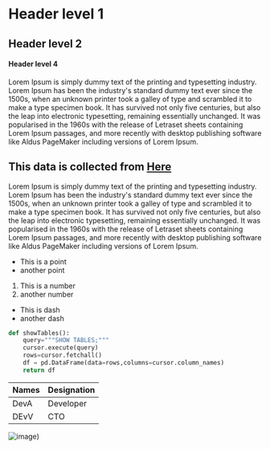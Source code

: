 # Header level 1
## Header level 2
#### Header level 4

Lorem Ipsum is simply dummy text of the printing and typesetting industry. Lorem Ipsum has been the industry's standard dummy text ever since the 1500s, when an unknown printer took a galley of type and scrambled it to make a type specimen book. It has survived not only five centuries, but also the leap into electronic typesetting, remaining essentially unchanged. It was popularised in the 1960s with the release of Letraset sheets containing Lorem Ipsum passages, and more recently with desktop publishing software like Aldus PageMaker including versions of Lorem Ipsum.

This data is collected from [Here](https://www.kaggle.com/)
---
Lorem Ipsum is simply dummy text of the printing and typesetting industry. Lorem Ipsum has been the industry's standard dummy text ever since the 1500s, when an unknown printer took a galley of type and scrambled it to make a type specimen book. It has survived not only five centuries, but also the leap into electronic typesetting, remaining essentially unchanged. It was popularised in the 1960s with the release of Letraset sheets containing Lorem Ipsum passages, and more recently with desktop publishing software like Aldus PageMaker including versions of Lorem Ipsum.


* This is a point
* another point

1. This is a number
2. another number

- This is dash
- another dash

``` python
def showTables():
    query="""SHOW TABLES;"""
    cursor.execute(query)
    rows=cursor.fetchall()
    df = pd.DataFrame(data=rows,columns=cursor.column_names)
    return df
```

|Names|Designation|
|------|------------|
|DevA | Developer |
|DEvV | CTO |





![image](https://lh7-us.googleusercontent.com/bQpKg-LfPjmUufGQhiZAZwfxEfPgeor8_cQWqEdOYoLq4MWwPpbPUhUVJujcLOSp-C1EUiveGwGtWjsxOU3yJ3niKcnDQkYZ-BMbHg37HewNUucMPKYnHDHrpDNXu_VWZ0gQDOUQU93TKhauhcamNXs))
